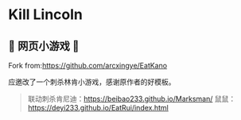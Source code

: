 # Kill Lincoln
## 🦌 网页小游戏 🥛

Fork from:https://github.com/arcxingye/EatKano

应邀改了一个刺杀林肯小游戏，感谢原作者的好模板。

> 联动刺杀肯尼迪：https://beibao233.github.io/Marksman/
> 鼠鼠：https://deyi233.github.io/EatRui/index.html